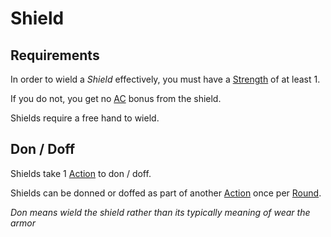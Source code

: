 # Shield

## Requirements

In order to wield a *Shield* effectively, you must have a [Strength](../../Player%20Characters/The%20Ability%20Scores/Strength.md) of at least 1.

If you do not, you get no [AC](../../Player%20Characters/Derived%20Statistics/Armor%20Class.md) bonus from the shield.

Shields require a free hand to wield.

## Don / Doff

Shields take 1 [Action](../../Game%20Procedures/Core%20Procedures/Action.md) to don / doff.

Shields can be donned or doffed as part of another [Action](../../Game%20Procedures/Core%20Procedures/Action.md) once per [Round](../../Game%20Procedures/Core%20Procedures/Round.md).

*Don means wield the shield rather than its typically meaning of wear the armor*
